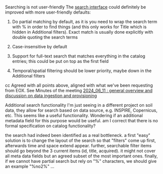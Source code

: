 Searching is not user-friendly
The [search interface](https://catalog.eoxhub.fairicube.eu/search) could definitely be improved with more user-friendly defaults:

1. Do partial matching by default, as it is you need to wrap the search term with % in order to find things (and this only works for Title which is hidden in Additional filters). Exact match is usually done explicitly with double quoting the search terms
3. Case-insensitive by default
4. Support for full-text search that matches everything in the catalog entries; this could be put on top as the first field
5. Temporal/spatial filtering should be lower priority, maybe down in the Additional filters

cc 
Agreed with all points above, aligned with what we've been requesting from EOX. See Minutes of the meeting [2024_06_11 : general overview and discussion on data ingestion and provisioning](https://nilu365.sharepoint.com/sites/Horizon2021_CUBE/SiteAssets/FAIRiCUBE%20Notebook/meetings_MoM.one#2024_06_11%20%20general%20overview%20and%20discussion%20on%20data&section-id={795821E2-7BFB-497F-A691-0625BBF2E405}&page-id={C2112C03-E712-4BC5-B344-7B43261D22B0}&end)

Additional search functionality I'm just seeing in a different project on soil data, they allow for search based on data source, e.g. INSPIRE, Copernicus, etc. This seems like a useful functionality. Wondering if an additional metadata field for this purpose would be useful. am I correct that there is no formal specification on catalog functionality?

the search had indeed been identified as a real bottleneck. a first "easy" solution is to change the layout of the search so that "filters" come up first, afterwards time and space extend appear. further, searchable filter items should go beyond the 3 current items (id, title, acquired). it might not cover all meta data fields but an agreed subset of the most important ones. finally, if we cannot have partial search but rely on "%" characters, we should give an example "%no2%" ...